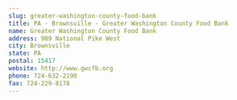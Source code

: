 ```yaml
---
slug: greater-washington-county-food-bank
title: PA - Brownsville - Greater Washington County Food Bank
name: Greater Washington County Food Bank
address: 909 National Pike West
city: Brownsville
state: PA
postal: 15417
website: http://www.gwcfb.org
phone: 724-632-2190
fax: 724-229-8178
---
```


